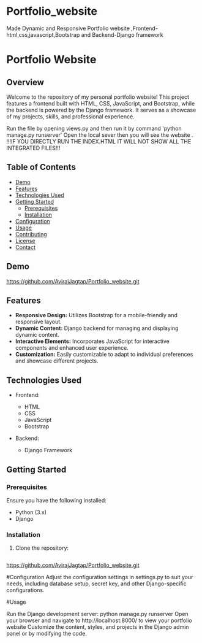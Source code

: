 # Portfolio_website
Made Dynamic and Responsive Portfolio website ,Frontend-html,css,javascript,Bootstrap and Backend-Django framework

# Portfolio Website

## Overview

Welcome to the repository of my personal portfolio website! This project features a frontend built with HTML, CSS, JavaScript, and Bootstrap, while the backend is powered by the Django framework. It serves as a showcase of my projects, skills, and professional experience.

Run the file by opening views.py and then run it by command 'python manage.py runserver'
Open the local sever 
then you will see the website .
!!!IF YOU DIRECTLY RUN THE INDEX.HTML IT WILL NOT SHOW ALL THE INTEGRATED FILES!!!

## Table of Contents

- [Demo](#demo)
- [Features](#features)
- [Technologies Used](#technologies-used)
- [Getting Started](#getting-started)
  - [Prerequisites](#prerequisites)
  - [Installation](#installation)
- [Configuration](#configuration)
- [Usage](#usage)
- [Contributing](#contributing)
- [License](#license)
- [Contact](#contact)

## Demo

https://github.com/AvirajJagtap/Portfolio_website.git


## Features

- **Responsive Design:** Utilizes Bootstrap for a mobile-friendly and responsive layout.
- **Dynamic Content:** Django backend for managing and displaying dynamic content.
- **Interactive Elements:** Incorporates JavaScript for interactive components and enhanced user experience.
- **Customization:** Easily customizable to adapt to individual preferences and showcase different projects.

## Technologies Used

- Frontend:
  - HTML
  - CSS
  - JavaScript
  - Bootstrap

- Backend:
  - Django Framework

## Getting Started

### Prerequisites

Ensure you have the following installed:

- Python (3.x)
- Django
  

### Installation

1. Clone the repository:

   ```bash
 https://github.com/AvirajJagtap/Portfolio_website.git


#Configuration
Adjust the configuration settings in settings.py to suit your needs, including database setup, secret key, and other Django-specific configurations.

#Usage

Run the Django development server:  python manage.py runserver
Open your browser and navigate to http://localhost:8000/ to view your portfolio website 
Customize the content, styles, and projects in the Django admin panel or by modifying the code.

